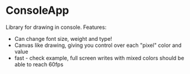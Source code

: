# ConsoleApp
Library for drawing in console.
Features:
- Can change font size, weight and type!
- Canvas like drawing, giving you control over each "pixel" color and value
- fast - check example, full screen writes with mixed colors should be able to reach 60fps
